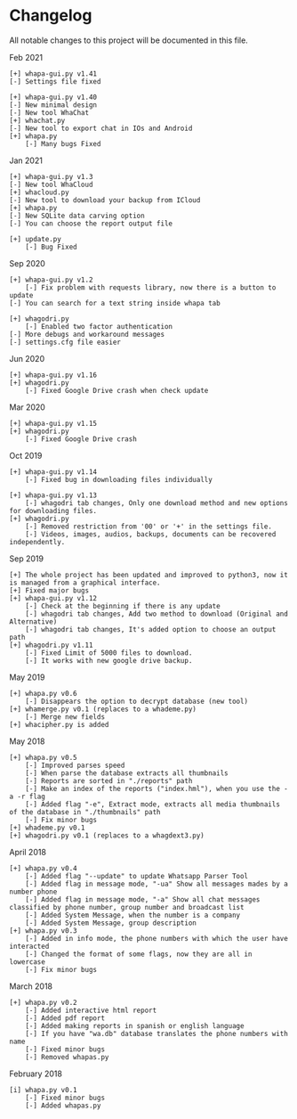 Changelog
====
All notable changes to this project will be documented in this file.

Feb 2021

    [+] whapa-gui.py v1.41
	[-] Settings file fixed

    [+] whapa-gui.py v1.40
	[-] New minimal design
	[-] New tool WhaChat
    [+] whachat.py
	[-] New tool to export chat in IOs and Android
    [+] whapa.py
     	[-] Many bugs Fixed
					
Jan 2021

    [+] whapa-gui.py v1.3
	[-] New tool WhaCloud	
    [+] whacloud.py
	[-] New tool to download your backup from ICloud
    [+] whapa.py
	[-] New SQLite data carving option
	[-] You can choose the report output file
			
    [+] update.py
    	[-] Bug Fixed
		
Sep 2020

    [+] whapa-gui.py v1.2
        [-] Fix problem with requests library, now there is a button to update
	[-] You can search for a text string inside whapa tab

    [+] whagodri.py
    	[-] Enabled two factor authentication
	[-] More debugs and workaround messages
	[-] settings.cfg file easier
		
Jun 2020

    [+] whapa-gui.py v1.16
    [+] whagodri.py
    	[-] Fixed Google Drive crash when check update
Mar 2020

    [+] whapa-gui.py v1.15
    [+] whagodri.py
    	[-] Fixed Google Drive crash

Oct 2019

    [+] whapa-gui.py v1.14
    	[-] Fixed bug in downloading files individually
	
    [+] whapa-gui.py v1.13
    	[-] whagodri tab changes, Only one download method and new options for downloading files.
    [+] whagodri.py
    	[-] Removed restriction from '00' or '+' in the settings file.
    	[-] Videos, images, audios, backups, documents can be recovered independently.
	
Sep 2019

    [+] The whole project has been updated and improved to python3, now it is managed from a graphical interface.
    [+] Fixed major bugs
    [+] whapa-gui.py v1.12
    	[-] Check at the beginning if there is any update
		[-] whagodri tab changes, Add two method to download (Original and Alternative)
		[-] whagodri tab changes, It's added option to choose an output path
    [+] whagodri.py v1.11    
    	[-] Fixed Limit of 5000 files to download.
    	[-] It works with new google drive backup.

May 2019

    [+] whapa.py v0.6
    	[-] Disappears the option to decrypt database (new tool)
    [+] whamerge.py v0.1 (replaces to a whademe.py)
    	[-] Merge new fields
    [+] whacipher.py is added

May 2018

    [+] whapa.py v0.5
    	[-] Improved parses speed
    	[-] When parse the database extracts all thumbnails
    	[-] Reports are sorted in "./reports" path
    	[-] Make an index of the reports ("index.hml"), when you use the -a -r flag 
    	[-] Added flag "-e", Extract mode, extracts all media thumbnails of the database in "./thumbnails" path
    	[-] Fix minor bugs
    [+] whademe.py v0.1
    [+] whagodri.py v0.1 (replaces to a whagdext3.py)

April 2018

    [+] whapa.py v0.4
    	[-] Added flag "--update" to update Whatsapp Parser Tool
    	[-] Added flag in message mode, "-ua" Show all messages mades by a number phone
    	[-] Added flag in message mode, "-a" Show all chat messages classified by phone number, group number and broadcast list 
    	[-] Added System Message, when the number is a company
    	[-] Added System Message, group description
    [+] whapa.py v0.3
    	[-] Added in info mode, the phone numbers with which the user have interacted
    	[-] Changed the format of some flags, now they are all in lowercase
    	[-] Fix minor bugs
    
March 2018

    [+] whapa.py v0.2
    	[-] Added interactive html report
    	[-] Added pdf report
    	[-] Added making reports in spanish or english language
    	[-] If you have "wa.db" database translates the phone numbers with name 
    	[-] Fixed minor bugs
    	[-] Removed whapas.py 
    
February 2018

    [i] whapa.py v0.1
    	[-] Fixed minor bugs
    	[-] Added whapas.py
